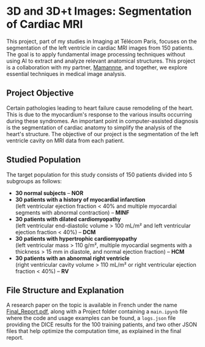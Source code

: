 # 3D and 3D+t Images: Segmentation of Cardiac MRI
This project, part of my studies in Imaging at Télécom Paris, focuses on the segmentation of the left ventricle in cardiac MRI images from 150 patients. The goal is to apply fundamental image processing techniques without using AI to extract and analyze relevant anatomical structures. This project is a collaboration with my partner, [Mamannne](https://github.com/Mamannne), and together, we explore essential techniques in medical image analysis.  
## **Project Objective**
Certain pathologies leading to heart failure cause remodeling of the heart. This is due to the myocardium's response to the various insults occurring during these syndromes. An important point in computer-assisted diagnosis is the segmentation of cardiac anatomy to simplify the analysis of the heart's structure. The objective of our project is the segmentation of the left ventricle cavity on MRI data from each patient.
## **Studied Population**  
The target population for this study consists of 150 patients divided into 5 subgroups as follows:

- **30 normal subjects** – **NOR**
- **30 patients with a history of myocardial infarction**  
  (left ventricular ejection fraction < 40% and multiple myocardial segments with abnormal contraction) – **MINF**
- **30 patients with dilated cardiomyopathy**  
  (left ventricular end-diastolic volume > 100 mL/m² and left ventricular ejection fraction < 40%) – **DCM**
- **30 patients with hypertrophic cardiomyopathy**  
  (left ventricular mass > 110 g/m², multiple myocardial segments with a thickness > 15 mm in diastole, and normal ejection fraction) – **HCM**
- **30 patients with an abnormal right ventricle**  
  (right ventricular cavity volume > 110 mL/m² or right ventricular ejection fraction < 40%) – **RV**

## **File Structure and Explanation**
A research paper on the topic is available in French under the name [Final_Report.pdf](./Final_Report.pdf), along with a Project folder containing a `main.ipynb` file where the code and usage examples can be found, a `logs.json` file providing the DICE results for the 100 training patients, and two other JSON files that help optimize the computation time, as explained in the final report.


